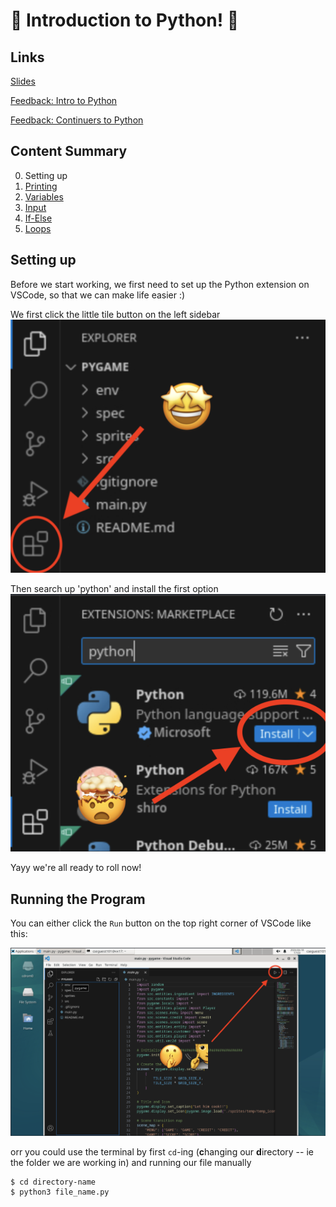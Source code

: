 # 🐍 Introduction to Python! 🐍

## Links
[Slides](https://go.compclub.org/python)

[Feedback: Intro to Python](https://go.compclub.org/feedback-intro)

[Feedback: Continuers to Python](https://go.compclub.org/feedback-intermediate)

## Content Summary
0. Setting up
1. [Printing](./spec/1-printing.md)
2. [Variables](./spec/2-variables.md)
3. [Input](./spec/3-input.md)
4. [If-Else](./spec/4-ifelse.md)
5. [Loops](./spec/5-loops.md)

## Setting up
Before we start working, we first need to set up the Python extension on VSCode, so that we can make life easier :)

We first click the little tile button on the left sidebar
![setup1](./spec/images/setup1.png)

Then search up 'python' and install the first option
![setup2](./spec/images/setup2.png)

Yayy we're all ready to roll now!


## Running the Program
You can either click the `Run` button on the top right corner of VSCode like this:

![setup3](./spec/images/setup3.png)

orr you could use the terminal by first `cd`-ing (**c**hanging our **d**irectory -- ie the folder we are working in) and running our file manually
```
$ cd directory-name
$ python3 file_name.py
```
